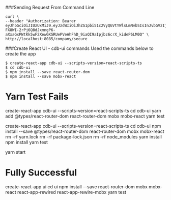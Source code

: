 ###Sending Request From Command Line

```
curl \
--header "Authorization: Bearer eyJhbGciOiJIUzUxMiJ9.eyJzdWIiOiJhZG1pbi51c2VyQGVtYWlsLmNvbSIsInJvbGVzIjpbIkFETUlOIiwiVVNFUiJdLCJleHAiOjE1Mzg3MDUxMTd9.e89-FX8WI-2rPj6Q8dJxmngP6-aXxaGxPWtKk5wF2XewGKSRUePVeAhFhD_9iaQI9aIpjbz6crX_kideP6LM0Q" \
http://localhost:8085/company/secure
```

###Create React UI - cdb-ui commands
Used the commands below to create the app
```
$ create-react-app cdb-ui --scripts-version=react-scripts-ts
$ cd cdb-ui 
$ npm install --save react-router-dom
$ npm install --save mobx-react

```


# Yarn Test Fails
create-react-app cdb-ui --scripts-version=react-scripts-ts
cd cdb-ui 
yarn add @types/react-router-dom react-router-dom mobx mobx-react
yarn test


create-react-app cdb-ui --scripts-version=react-scripts-ts
cd cdb-ui 
npm install --save @types/react-router-dom react-router-dom mobx mobx-react
rm -rf yarn.lock
rm -rf package-lock.json
rm -rf node_modules
yarn install
npm install
yarn test

yarn start



# Fully Successful
create-react-app ui
cd ui
npm install --save react-router-dom mobx mobx-react react-app-rewired react-app-rewire-mobx
yarn test


